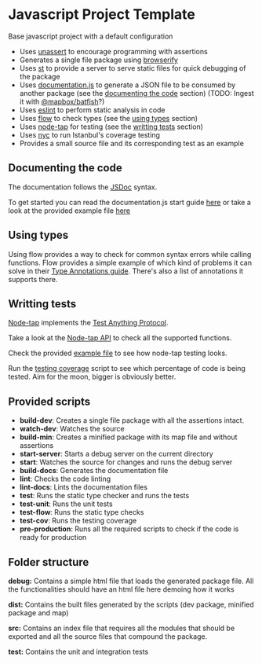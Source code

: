 # Javascript Project Template

Base javascript project with a default configuration

* Uses [unassert](https://github.com/unassert-js/unassert) to encourage programming with assertions
* Generates a single file package using [browserify](http://browserify.org/)
* Uses [st](https://github.com/isaacs/st) to provide a server to serve static files for quick debugging of the package
* Uses [documentation.js](https://github.com/documentationjs/documentation) to generate a JSON file to be consumed by another package (see the [documenting the code](#documentation) section) (TODO: Ingest it with [@mapbox/batfish](https://github.com/mapbox/batfish)?)
* Uses [eslint](https://eslint.org/) to perform static analysis in code
* Uses [flow](https://flow.org/) to check types (see the [using types](#types) section)
* Uses [node-tap](https://github.com/tapjs/node-tap) for testing (see the [writting tests](#testing) section)
* Uses [nyc](https://github.com/istanbuljs/nyc) to run Istanbul's coverage testing
* Provides a small source file and its corresponding test as an example

## <a name="documentation"></a>Documenting the code
The documentation follows the [JSDoc](http://usejsdoc.org/about-getting-started.html) syntax. 

To get started you can read the documentation.js start guide [here](https://github.com/documentationjs/documentation/blob/master/docs/GETTING_STARTED.md) or take a look at the provided example file [here](https://github.com/geostarters/js-project-template/blob/master/src/geo/latlon.js)

## <a name="types"></a>Using types
Using flow provides a way to check for common syntax errors while calling functions. Flow provides a simple example of which kind of problems it can solve in their [Type Annotations guide](https://flow.org/en/docs/types/). There's also a list of annotations it supports there.

## <a name="testing"></a>Writting tests
[Node-tap](https://github.com/tapjs/node-tap) implements the [Test Anything Protocol](https://testanything.org/).

Take a look at the [Node-tap API](http://www.node-tap.org/api/) to check all the supported functions. 

Check the provided [example file](https://github.com/geostarters/js-project-template/blob/master/test/unit/latlon.test.js) to see how node-tap testing looks.

Run the [testing coverage]() script to see which percentage of code is being tested. Aim for the moon, bigger is obviously better.

## Provided scripts

* __build-dev__: Creates a single file package with all the assertions intact. 
* __watch-dev__: Watches the source
* __build-min__: Creates a minified package with its map file and without assertions
* __start-server__: Starts a debug server on the current directory
* __start__: Watches the source for changes and runs the debug server
* __build-docs__: Generates the documentation file
* __lint__: Checks the code linting
* __lint-docs__: Lints the documentation files
* __test__: Runs the static type checker and runs the tests
* __test-unit__: Runs the unit tests
* __test-flow__: Runs the static type checks
* __test-cov__: Runs the testing coverage
* __pre-production__: Runs all the required scripts to check if the code is ready for production

## Folder structure
__debug:__ Contains a simple html file that loads the generated package file. All the functionalities should have an html file here demoing how it works

__dist:__ Contains the built files generated by the scripts (dev package, minified package and map)

__src:__ Contains an index file that requires all the modules that should be exported and all the source files that compound the package.

__test:__ Contains the unit and integration tests


